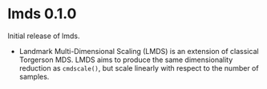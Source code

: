 # lmds 0.1.0

Initial release of lmds.
* Landmark Multi-Dimensional Scaling (LMDS) is an extension of classical Torgerson MDS.
  LMDS aims to produce the same dimensionality reduction as `cmdscale()`, but scale
  linearly with respect to the number of samples.

